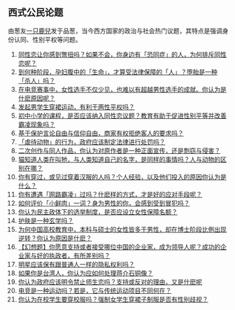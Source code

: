 
## 西式公民论题

由葱友[一只鹿兒](https://pincong.rocks/people/%E4%B8%80%E5%8F%AA%E9%B9%BF%E5%85%92)发于品葱，当今西方国家的政治与社会热门议题，其特点是强调身份认同、性别平权等问题。

1. [同性恋让你感到彆扭吗？如果不会，你身边有「恐同症」的人，为何排斥同性恋呢？](https://pincong.rocks/question/4247)
2. [到何种阶段，孕妇腹中的「生命」，才算受法律保障的「人」？堕胎是一种「杀人」吗？](https://pincong.rocks/question/4175)
3. [在电竞赛事中，女性选手不仅少见，也难以有超越男性选手的成就。你认为是什麽原因呢？](https://pincong.rocks/question/4122)
4. [发起男学生穿裙运动，有利于两性平权吗？](https://pincong.rocks/question/4023)
5. [初中小学的课程，是否应该纳入同性恋议题？教育有助于促进性别平等并改善霸凌现象吗？](https://pincong.rocks/question/4006)
6. [基于保护言论自由与信仰自由，商家有权拒绝客人的要求吗？](https://pincong.rocks/question/3971)
7. [「虐待动物」的行为，政府应该制定法律进行处罚吗？](https://pincong.rocks/question/3958)
8. [二次创作与同人作品，你认为对原作者是一种正面宣传，还是剽窃与侵害？](https://pincong.rocks/question/3901)
9. [猫知道人类在叫牠，与人类知道自己的名字，是同样的事情吗？人与动物的区别在哪？](https://pincong.rocks/question/3872)
10. [你有穿过，或见过穿着汉服的人吗？个人经验，以及他们投入的原因你认为是什么？](https://pincong.rocks/question/3827)
11. [你有遭遇「网路霸凌」过吗？什麽样的方式，才是好的应对手段呢？](https://pincong.rocks/question/3818)
12. [如何评价「小鲜肉」一词？身为男性的你，会感到受到冒犯吗？](https://pincong.rocks/question/3736)
13. [你认为民主政体下的选举制度，是否应设立女性保障名额？](https://pincong.rocks/question/3721)
14. [护肤是一种玄学吗？](https://pincong.rocks/question/3617)
15. [为何中国高校教育中，本科与硕士的女性皆多于男性，却在博士阶段比例出现逆转？你认为原因是什麽？](https://pincong.rocks/question/3584)
16. [【幻想题】你愿意支持或者接受哪位中国的企业家，成为领导人呢？成功的企业家与好的执政者，有所差别吗？](https://pincong.rocks/question/3558)
17. [明星应该保有跟普通人一样的隐私权利吗？](https://pincong.rocks/question/3487)
18. [如果你是台湾人，你认为应如何处理蒋介石铜像？](https://pincong.rocks/question/3446)
19. [你认为政府应该明令禁止师生恋吗？支持或反对的理由，又是什麽呢](https://pincong.rocks/question/3414)
20. [电竞是一种运动吗？若是，它与传统运动项目不同何在？](https://pincong.rocks/question/3354)
21. [你认为在校学生要穿校服吗？强制女学生穿裙子制服是否有性别歧视？](https://pincong.rocks/question/3314)





<script>var clicky_site_ids = clicky_site_ids || []; clicky_site_ids.push(101186334);</script>
<script async src="//static.getclicky.com/js"></script>
<noscript><p><img alt="Clicky" width="1" height="1" src="//in.getclicky.com/101186334ns.gif" /></p></noscript>
